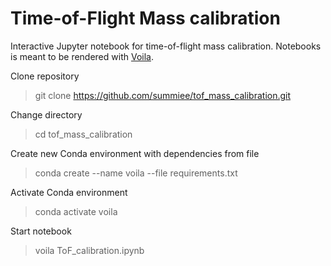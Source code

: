 # Time-of-Flight Mass calibration

Interactive Jupyter notebook for time-of-flight mass calibration. Notebooks is meant to be rendered with [Voila](https://github.com/voila-dashboards/voila).

Clone repository
> git clone https://github.com/summiee/tof_mass_calibration.git

Change directory
> cd tof_mass_calibration

Create new Conda environment with dependencies from file
> conda create --name voila --file requirements.txt

Activate Conda environment
> conda activate voila

Start notebook
> voila ToF_calibration.ipynb

